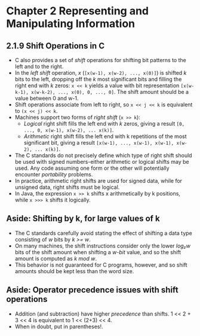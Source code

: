 # Chapter 2 Representing and Manipulating Information

## 2.1.9 Shift Operations in C
- C also provides a set of *shift* operations for shifting bit patterns to the left and to the right. 
- In the *left shift* operation, *x* (`[x(w-1), x(w-2), ..., x(0)]`) is shifted *k* bits to the left, dropping off the *k* most significant bits and filling the right end with *k* zeros: `x << k` yields a value with bit representation `[x(w-k-1), x(w-k-2), ..., x(0), 0, ..., 0]`. The shift amount should be a value between 0 and w-1.
- Shift operations associate from left to right, so `x << j << k` is equivalent to `(x << j) << k`.
- Machines support two forms of *right shift* (`x >> k`):
  - *Logical* right shift fills the left end with *k* zeros, giving a result `[0, ..., 0, x(w-1), x(w-2), ... x(k)]`.
  - *Arithmetic* right shift fills the left end with k repetitions of the most significant bit, giving a result `[x(w-1), ..., x(w-1), x(w-1), x(w-2), ... x(k)]`.
- The C standards do not precisely define which type of right shift should be used with signed numbers-either arithmetic or logical shifts may be used. Any code assuming one form or the other will potentially encounter *portability* problems. 
- In practice, arithmetic right shifts are used for signed data, while for unsigned data, right shifts must be logical.
- In Java, the expression `x >> k` shifts x arithmetically by k positions, while `x >>> k` shifts it logically.

## Aside: Shifting by k, for large values of k
- The C standards carefully avoid stating the effect of shifting a data type consisting of *w* bits by *k >= w*.
- On many machines, the shift instructions consider only the lower *log₂w* bits of the shift amount when shifting a *w-bit* value, and so the shift amount is computed as *k mod w*.
- This behavior is not guaranteed for C programs, however, and so shift amounts should be kept less than the word size.

## Aside: Operator precedence issues with shift operations
- Addition (and subtraction) have higher *precedence* than shifts. 1 << 2 + 3 << 4 is equivalent to 1 << (2+3) << 4.
- When in doubt, put in parentheses!.